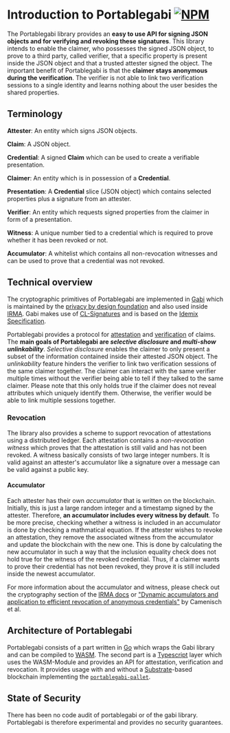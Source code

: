 # Introduction to Portablegabi [![NPM](https://img.shields.io/npm/v/@kiltprotocol/portablegabi)](https://www.npmjs.com/package/@kiltprotocol/portablegabi)

The Portablegabi library provides an **easy to use API for signing JSON objects and for verifying and revoking these signatures**.
This library intends to enable the claimer, who possesses the signed JSON object, to prove to a third party, called verifier, that a specific property is present inside the JSON object and that a trusted attester signed the object.
The important benefit of Portablegabi is that the **claimer stays anonymous during the verification**.
The verifier is not able to link two verification sessions to a single identity and learns nothing about the user besides the shared properties.

## Terminology

**Attester**: An entity which signs JSON objects.

**Claim**: A JSON object.

**Credential**: A signed **Claim** which can be used to create a verifiable presentation.

**Claimer**: An entity which is in possession of a **Credential**.

**Presentation**: A **Credential** slice (JSON object) which contains selected properties plus a signature from an attester.

**Verifier**: An entity which requests signed properties from the claimer in form of a presentation.

**Witness**: A unique number tied to a credential which is required to prove whether it has been revoked or not.

**Accumulator**: A whitelist which contains all non-revocation witnesses and can be used to prove that a credential was not revoked.

## Technical overview

The cryptographic primitives of Portablegabi are implemented in [Gabi](https://github.com/privacybydesign/gabi) which is maintained by the [privacy by design foundation](https://privacybydesign.foundation/en/) and also used inside [IRMA](https://www.irmacard.org).
Gabi makes use of [CL-Signatures](https://dl.acm.org/doi/10.5555/1766811.1766838) and is based on the [Idemix Specification](https://domino.research.ibm.com/library/cyberdig.nsf/papers/EEB54FF3B91C1D648525759B004FBBB1/File/rz3730_revised.pdf).

Portablegabi provides a protocol for [attestation](2_attestation.md) and [verification](3_verification.md) of claims.
The **main goals of Portablegabi are _selective disclosure_ and _multi-show unlinkability_**.
_Selective disclosure_ enables the claimer to only present a subset of the information contained inside their attested JSON object.
The _unlinkability_ feature hinders the verifier to link two verification sessions of the same claimer together.
The claimer can interact with the same verifier multiple times without the verifier being able to tell if they talked to the same claimer.
Please note that this only holds true if the claimer does not reveal attributes which uniquely identify them.
Otherwise, the verifier would be able to link multiple sessions together.

### Revocation

The library also provides a scheme to support revocation of attestations using a distributed ledger.
Each attestation contains a _non-revocation witness_ which proves that the attestation is still valid and has not been revoked.
A witness basically consists of two large integer numbers.
It is valid against an attester's accumulator like a signature over a message can be valid against a public key.

#### Accumulator

Each attester has their own _accumulator_ that is written on the blockchain.
Initially, this is just a large random integer and a timestamp signed by the attester.
Therefore, **an accumulator includes every witness by default**.
To be more precise, checking whether a witness is included in an accumulator is done by checking a mathmatical equation.
If the attester wishes to revoke an attestation, they remove the associated witness from the accumulator and update the blockchain with the new one.
This is done by calculating the new accumulator in such a way that the inclusion equality check does not hold true for the witness of the revoked credential.
Thus, if a claimer wants to prove their credential has not been revoked, they prove it is still included inside the newest accumulator.

For more information about the accumulator and witness, please check out the cryptography section of the [IRMA docs](https://irma.app/docs/revocation/#cryptography) or ["Dynamic accumulators and application to efficient revocation of anonymous credentials"](http://static.cs.brown.edu/people/alysyans/papers/camlys02.pdf) by Camenisch et al.

## Architecture of Portablegabi

Portablegabi consists of a part written in [Go](https://golang.org) which wraps the Gabi library and can be compiled to [WASM](https://webassembly.org).
The second part is a [Typescript](http://www.typescriptlang.org/index.html) layer which uses the WASM-Module and provides an API for attestation, verification and revocation. It provides usage with and without a [Substrate](https://www.parity.io/substrate/)-based blockchain implementing the [`portablegabi-pallet`](https://github.com/KILTprotocol/portablegabi-pallet).

## State of Security

There has been no code audit of portablegabi or of the gabi library.
Portablegabi is therefore experimental and provides no security guarantees.

